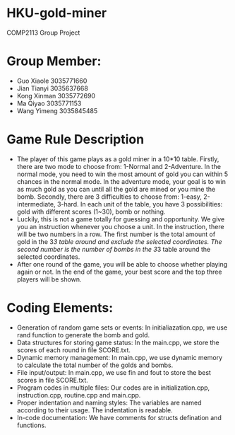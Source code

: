 # HKU-gold-miner
COMP2113 Group Project

# Group Member:
* Guo Xiaole 3035771660
* Jian Tianyi 3035637668
* Kong Xinman 3035772690
* Ma Qiyao 3035771153
* Wang Yimeng 3035845485

# Game Rule Description
* The player of this game plays as a gold miner in a 10*10 table. Firstly, there are two mode to choose from: 1-Normal and 2-Adventure. In the normal mode, you need to win the most amount of gold you can within 5 chances in the normal mode. In the adventure mode, your goal is to win as much gold as you can until all the gold are mined or you mine the bomb. Secondly, there are 3 difficulties to choose from: 1-easy, 2-intermediate, 3-hard. In each unit of the table, you have 3 possibilities: gold with different scores (1~30), bomb or nothing. 
* Luckily, this is not a game totally for guessing and opportunity. We give you an instruction whenever you choose a unit. In the instruction, there will be two numbers in a row. The first number is the total amount of gold in the 3*3 table around and exclude the selected coordinates. The second number is the number of bombs in the 3*3 table around the selected coordinates.
* After one round of the game, you will be able to choose whether playing again or not. In the end of the game, your best score and the top three players will be shown.

# Coding Elements:
* Generation of random game sets or events: In initialiazation.cpp, we use rand function to generate the bomb and gold.
* Data structures for storing game status: In the main.cpp, we store the scores of each round in file SCORE.txt.
* Dynamic memory management: In main.cpp, we use dynamic memory to calculate the total number of the golds and bombs.
* File input/output: In main.cpp, we use fin and fout to store the best scores in file SCORE.txt.
* Program codes in multiple files: Our codes are in initialization.cpp, instruction.cpp, routine.cpp and main.cpp.
* Proper indentation and naming styles: The variables are named according to their usage. The indentation is readable.
* In-code documentation: We have comments for structs defination and functions.
